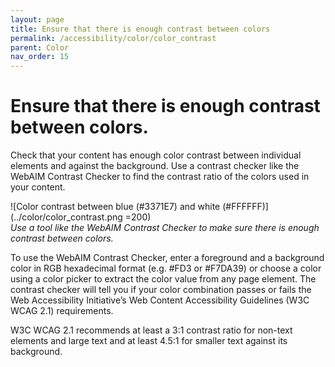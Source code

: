 ```yaml
---
layout: page
title: Ensure that there is enough contrast between colors
permalink: /accessibility/color/color_contrast
parent: Color
nav_order: 15
---
```


# Ensure that there is enough contrast between colors.

Check that your content has enough color contrast between individual elements and against the background. Use a contrast checker like the WebAIM Contrast Checker to find the contrast ratio of the colors used in your content. 

![Color contrast between blue (#3371E7) and white (#FFFFFF)](../color/color_contrast.png =200)\
*Use a tool like the WebAIM Contrast Checker to make sure there is enough contrast between colors.*

To use the WebAIM Contrast Checker, enter a foreground and a background color in RGB hexadecimal format (e.g. #FD3 or #F7DA39) or choose a color using a color picker to extract the color value from any page element. The contrast checker will tell you if your color combination passes or fails the Web Accessibility Initiative’s Web Content Accessibility Guidelines (W3C WCAG 2.1) requirements.

W3C WCAG 2.1 recommends at least a 3:1 contrast ratio for non-text elements and large text and at least 4.5:1 for smaller text against its background. 
